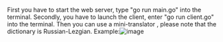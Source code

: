 First you have to start the web server, type "go run main.go" into the terminal.
Secondly, you have to launch the client, enter "go run client.go" into the terminal.
Then you can use a mini-translator
, please note that the dictionary is Russian-Lezgian.
Example:![image](https://user-images.githubusercontent.com/90182109/198841130-43f55018-c409-4e00-958b-f0f42f459727.png)

